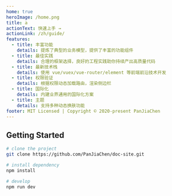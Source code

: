 ```yaml
---
home: true
heroImage: /home.png
title: a
actionText: 快速上手 →
actionLink: /zh/guide/
features:
  - title: 丰富功能
    details: 提炼了典型的业务模型，提供了丰富的功能组件
  - title: 最佳实践
    details: 合理的框架选择，良好的工程实践助你持续产出高质量代码
  - title: 最新技术栈
    details: 使用 vue/vuex/vue-router/element 等前端前沿技术开发
  - title: 权限验证
    details: 根据权限动态加载路由，渲染侧边栏
  - title: 国际化
    details: 内建业界通用的国际化方案
  - title: 主题
    details: 支持多种动态换肤功能
footer: MIT Licensed | Copyright © 2020-present PanJiaChen
---
```


## Getting Started

```bash
# clone the project
git clone https://github.com/PanJiaChen/doc-site.git

# install dependency
npm install

# develop
npm run dev
```

